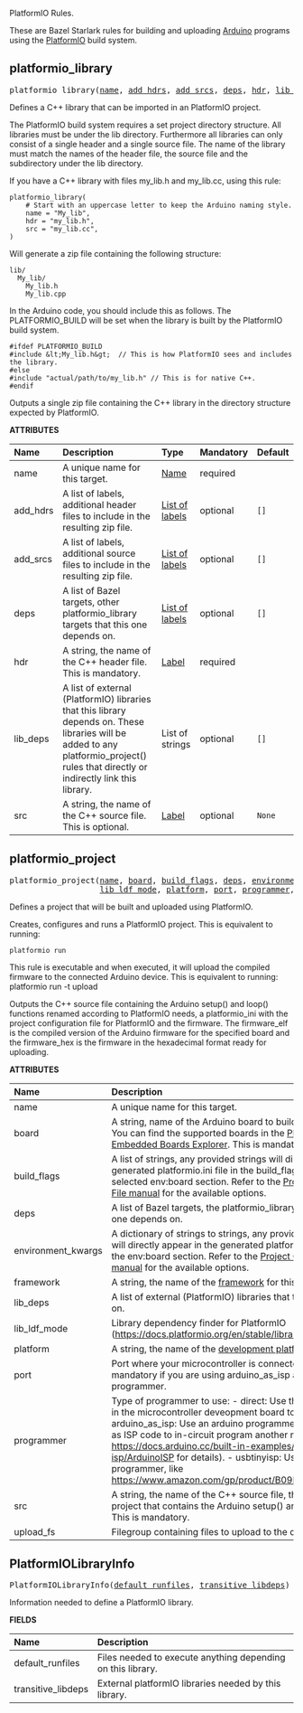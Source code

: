 <!-- Generated with Stardoc: http://skydoc.bazel.build -->

PlatformIO Rules.

These are Bazel Starlark rules for building and uploading
[Arduino](https://www.arduino.cc/) programs using the
[PlatformIO](http://platformio.org/) build system.


<a id="platformio_library"></a>

## platformio_library

<pre>
platformio_library(<a href="#platformio_library-name">name</a>, <a href="#platformio_library-add_hdrs">add_hdrs</a>, <a href="#platformio_library-add_srcs">add_srcs</a>, <a href="#platformio_library-deps">deps</a>, <a href="#platformio_library-hdr">hdr</a>, <a href="#platformio_library-lib_deps">lib_deps</a>, <a href="#platformio_library-src">src</a>)
</pre>


Defines a C++ library that can be imported in an PlatformIO project.

The PlatformIO build system requires a set project directory structure. All
libraries must be under the lib directory. Furthermore all libraries can only
consist of a single header and a single source file. The name of the library
must match the names of the header file, the source file and the subdirectory
under the lib directory.

If you have a C++ library with files my_lib.h and my_lib.cc, using this rule:

```
platformio_library(
    # Start with an uppercase letter to keep the Arduino naming style.
    name = "My_lib",
    hdr = "my_lib.h",
    src = "my_lib.cc",
)
```

Will generate a zip file containing the following structure:

```
lib/
  My_lib/
    My_lib.h
    My_lib.cpp
```

In the Arduino code, you should include this as follows. The PLATFORMIO_BUILD
will be set when the library is built by the PlatformIO build system.

```
#ifdef PLATFORMIO_BUILD
#include &lt;My_lib.h&gt;  // This is how PlatformIO sees and includes the library.
#else
#include "actual/path/to/my_lib.h" // This is for native C++.
#endif
```

Outputs a single zip file containing the C++ library in the directory structure
expected by PlatformIO.


**ATTRIBUTES**


| Name  | Description | Type | Mandatory | Default |
| :------------- | :------------- | :------------- | :------------- | :------------- |
| <a id="platformio_library-name"></a>name |  A unique name for this target.   | <a href="https://bazel.build/concepts/labels#target-names">Name</a> | required |  |
| <a id="platformio_library-add_hdrs"></a>add_hdrs |  A list of labels, additional header files to include in the resulting zip file.   | <a href="https://bazel.build/concepts/labels">List of labels</a> | optional | <code>[]</code> |
| <a id="platformio_library-add_srcs"></a>add_srcs |  A list of labels, additional source files to include in the resulting zip file.   | <a href="https://bazel.build/concepts/labels">List of labels</a> | optional | <code>[]</code> |
| <a id="platformio_library-deps"></a>deps |  A list of Bazel targets, other platformio_library targets that this one depends on.   | <a href="https://bazel.build/concepts/labels">List of labels</a> | optional | <code>[]</code> |
| <a id="platformio_library-hdr"></a>hdr |  A string, the name of the C++ header file. This is mandatory.   | <a href="https://bazel.build/concepts/labels">Label</a> | required |  |
| <a id="platformio_library-lib_deps"></a>lib_deps |  A list of external (PlatformIO) libraries that this library depends on. These libraries will be added to any platformio_project() rules that directly or indirectly link this library.   | List of strings | optional | <code>[]</code> |
| <a id="platformio_library-src"></a>src |  A string, the name of the C++ source file. This is optional.   | <a href="https://bazel.build/concepts/labels">Label</a> | optional | <code>None</code> |


<a id="platformio_project"></a>

## platformio_project

<pre>
platformio_project(<a href="#platformio_project-name">name</a>, <a href="#platformio_project-board">board</a>, <a href="#platformio_project-build_flags">build_flags</a>, <a href="#platformio_project-deps">deps</a>, <a href="#platformio_project-environment_kwargs">environment_kwargs</a>, <a href="#platformio_project-framework">framework</a>, <a href="#platformio_project-lib_deps">lib_deps</a>,
                   <a href="#platformio_project-lib_ldf_mode">lib_ldf_mode</a>, <a href="#platformio_project-platform">platform</a>, <a href="#platformio_project-port">port</a>, <a href="#platformio_project-programmer">programmer</a>, <a href="#platformio_project-src">src</a>, <a href="#platformio_project-upload_fs">upload_fs</a>)
</pre>


Defines a project that will be built and uploaded using PlatformIO.

Creates, configures and runs a PlatformIO project. This is equivalent to running:

```
platformio run
```

This rule is executable and when executed, it will upload the compiled firmware
to the connected Arduino device. This is equivalent to running:
platformio run -t upload


Outputs the C++ source file containing the Arduino setup() and loop()
functions renamed according to PlatformIO needs, a platformio_ini with the
project configuration file for PlatformIO and the firmware. The firmware_elf
is the compiled version of the Arduino firmware for the specified board and
the firmware_hex is the firmware in the hexadecimal format ready for
uploading.


**ATTRIBUTES**


| Name  | Description | Type | Mandatory | Default |
| :------------- | :------------- | :------------- | :------------- | :------------- |
| <a id="platformio_project-name"></a>name |  A unique name for this target.   | <a href="https://bazel.build/concepts/labels#target-names">Name</a> | required |  |
| <a id="platformio_project-board"></a>board |  A string, name of the Arduino board to build this project for. You can find the supported boards in the [PlatformIO Embedded Boards Explorer](http://platformio.org/boards). This is mandatory.   | String | required |  |
| <a id="platformio_project-build_flags"></a>build_flags |  A list of strings, any provided strings will directly appear in the generated platformio.ini file in the build_flags option for the selected env:board section. Refer to the [Project Configuration File manual]( http://docs.platformio.org/en/latest/projectconf.html) for the available options.   | List of strings | optional | <code>[]</code> |
| <a id="platformio_project-deps"></a>deps |  A list of Bazel targets, the platformio_library targets that this one depends on.   | <a href="https://bazel.build/concepts/labels">List of labels</a> | optional | <code>[]</code> |
| <a id="platformio_project-environment_kwargs"></a>environment_kwargs |  A dictionary of strings to strings, any provided keys and values will directly appear in the generated platformio.ini file under the env:board section. Refer to the [Project Configuration File manual]( http://docs.platformio.org/en/latest/projectconf.html) for the available options.   | <a href="https://bazel.build/rules/lib/dict">Dictionary: String -> String</a> | optional | <code>{}</code> |
| <a id="platformio_project-framework"></a>framework |  A string, the name of the [framework]( http://docs.platformio.org/en/latest/frameworks/index.html#frameworks) for this project.   | String | optional | <code>"arduino"</code> |
| <a id="platformio_project-lib_deps"></a>lib_deps |  A list of external (PlatformIO) libraries that this project depends on.   | List of strings | optional | <code>[]</code> |
| <a id="platformio_project-lib_ldf_mode"></a>lib_ldf_mode |  Library dependency finder for PlatformIO (https://docs.platformio.org/en/stable/librarymanager/ldf.html).   | String | optional | <code>"deep+"</code> |
| <a id="platformio_project-platform"></a>platform |  A string, the name of the [development platform]( http://docs.platformio.org/en/latest/platforms/index.html#platforms) for this project.   | String | optional | <code>"atmelavr"</code> |
| <a id="platformio_project-port"></a>port |  Port where your microcontroller is connected. This field is mandatory if you are using arduino_as_isp as your programmer.   | String | optional | <code>""</code> |
| <a id="platformio_project-programmer"></a>programmer |  Type of programmer to use: - direct: Use the USB connection in the microcontroller deveopment board to program it - arduino_as_isp: Use an arduino programmed with the Arduino as ISP code to in-circuit program another microcontroller (see https://docs.arduino.cc/built-in-examples/arduino-isp/ArduinoISP for details). - usbtinyisp: Use an USBTinyISP programmer, like https://www.amazon.com/gp/product/B09DG384MK   | String | optional | <code>"direct"</code> |
| <a id="platformio_project-src"></a>src |  A string, the name of the C++ source file, the main file for  the project that contains the Arduino setup() and loop() functions. This is mandatory.   | <a href="https://bazel.build/concepts/labels">Label</a> | required |  |
| <a id="platformio_project-upload_fs"></a>upload_fs |  Filegroup containing files to upload to the device's FS memory.   | <a href="https://bazel.build/concepts/labels">Label</a> | optional | <code>None</code> |


<a id="PlatformIOLibraryInfo"></a>

## PlatformIOLibraryInfo

<pre>
PlatformIOLibraryInfo(<a href="#PlatformIOLibraryInfo-default_runfiles">default_runfiles</a>, <a href="#PlatformIOLibraryInfo-transitive_libdeps">transitive_libdeps</a>)
</pre>

Information needed to define a PlatformIO library.

**FIELDS**


| Name  | Description |
| :------------- | :------------- |
| <a id="PlatformIOLibraryInfo-default_runfiles"></a>default_runfiles |  Files needed to execute anything depending on this library.    |
| <a id="PlatformIOLibraryInfo-transitive_libdeps"></a>transitive_libdeps |  External platformIO libraries needed by this library.    |


